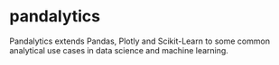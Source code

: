 # pandalytics

Pandalytics extends Pandas, Plotly and Scikit-Learn to some common analytical use cases in data science and machine learning.